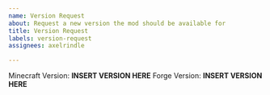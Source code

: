 ```yaml
---
name: Version Request
about: Request a new version the mod should be available for
title: Version Request
labels: version-request
assignees: axelrindle

---
```


Minecraft Version: **INSERT VERSION HERE**
Forge Version: **INSERT VERSION HERE**
